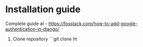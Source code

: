# Installation guide

Complete guide at - https://fosstack.com/how-to-add-google-authentication-in-django/

1) Clone repository ```git clone ht